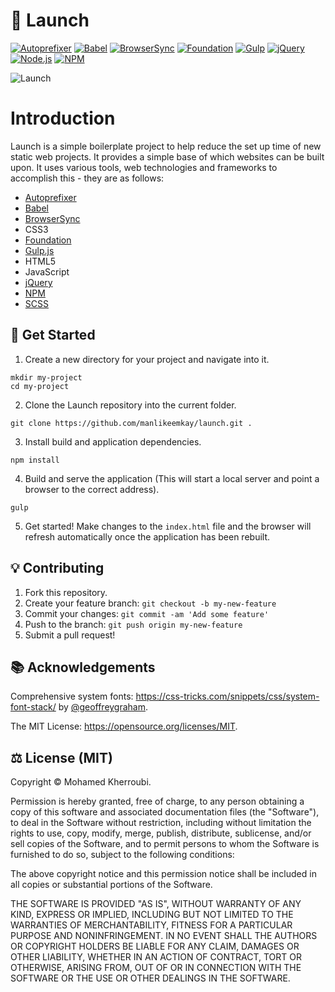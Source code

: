 # 🚀 Launch

[![Autoprefixer](https://img.shields.io/badge/Autoprefixer-6.1.0-lightgrey.svg?style=flat-square&logo=Autoprefixer)](https://autoprefixer.github.io/)
[![Babel](https://img.shields.io/badge/Babel-7.9.0-blue.svg?style=flat-square&logo=Babel&color=F9DC3E)](https://babeljs.io/)
[![BrowserSync](https://img.shields.io/badge/BrowserSync-2.26.7-lightgrey.svg?style=flat-square&logo=BrowserSync)](https://www.browsersync.io/)
[![Foundation](https://img.shields.io/badge/Foundation-6.6.2-lightgrey.svg?style=flat-square&logo=Foundation)](https://foundation.zurb.com/sites.html)
[![Gulp](https://img.shields.io/badge/Gulp-3.9.1-red.svg?style=flat-square&logo=gulp&color=DA4648)](https://gulpjs.com/)
[![jQuery](https://img.shields.io/badge/jQuery-3.4.1-blue.svg?style=flat-square&logo=jQuery&color=0769AD)](https://jquery.com/)
[![Node.js](https://img.shields.io/badge/Node.js-10.20.0-green.svg?style=flat-square&logo=node.js&color=339933)](https://nodejs.org/en/)
[![NPM](https://img.shields.io/badge/NPM-6.14.4-blue.svg?style=flat-square&logo=npm&color=CB3837)](https://www.npmjs.com/)

![Launch](https://media.giphy.com/media/ALQ6OXrBDqBWw/giphy.gif)

# Introduction

Launch is a simple boilerplate project to help reduce the set up time of new static web projects. It provides a simple base of which websites can be built upon. It uses various tools, web technologies and frameworks to accomplish this - they are as follows:

- [Autoprefixer](https://autoprefixer.github.io/)
- [Babel](https://babeljs.io/)
- [BrowserSync](https://www.browsersync.io/)
- CSS3
- [Foundation](https://foundation.zurb.com/sites.html)
- [Gulp.js](https://gulpjs.com/)
- HTML5
- JavaScript
- [jQuery](https://jquery.com/)
- [NPM](https://www.npmjs.com/)
- [SCSS](http://sass-lang.com/)

## 🐙 Get Started

1. Create a new directory for your project and navigate into it.

```
mkdir my-project
cd my-project
```

2. Clone the Launch repository into the current folder.

```
git clone https://github.com/manlikeemkay/launch.git .
```

3. Install build and application dependencies.

```
npm install
```

4. Build and serve the application (This will start a local server and point a browser to the correct address).

```
gulp
```

5. Get started! Make changes to the `index.html` file and the browser will refresh automatically once the application has been rebuilt.

## 💡 Contributing

1. Fork this repository.
2. Create your feature branch: `git checkout -b my-new-feature`
3. Commit your changes: `git commit -am 'Add some feature'`
4. Push to the branch: `git push origin my-new-feature`
5. Submit a pull request!

## 📚 Acknowledgements

Comprehensive system fonts: https://css-tricks.com/snippets/css/system-font-stack/ by [@geoffreygraham](https://twitter.com/geoffreygraham).

The MIT License: https://opensource.org/licenses/MIT.

## ⚖️ License (MIT)

Copyright © Mohamed Kherroubi.

Permission is hereby granted, free of charge, to any person obtaining a copy of this software and associated documentation files (the "Software"), to deal in the Software without restriction, including without limitation the rights to use, copy, modify, merge, publish, distribute, sublicense, and/or sell copies of the Software, and to permit persons to whom the Software is furnished to do so, subject to the following conditions:

The above copyright notice and this permission notice shall be included in all copies or substantial portions of the Software.

THE SOFTWARE IS PROVIDED "AS IS", WITHOUT WARRANTY OF ANY KIND, EXPRESS OR IMPLIED, INCLUDING BUT NOT LIMITED TO THE WARRANTIES OF MERCHANTABILITY, FITNESS FOR A PARTICULAR PURPOSE AND NONINFRINGEMENT. IN NO EVENT SHALL THE AUTHORS OR COPYRIGHT HOLDERS BE LIABLE FOR ANY CLAIM, DAMAGES OR OTHER LIABILITY, WHETHER IN AN ACTION OF CONTRACT, TORT OR OTHERWISE, ARISING FROM, OUT OF OR IN CONNECTION WITH THE SOFTWARE OR THE USE OR OTHER DEALINGS IN THE SOFTWARE.
